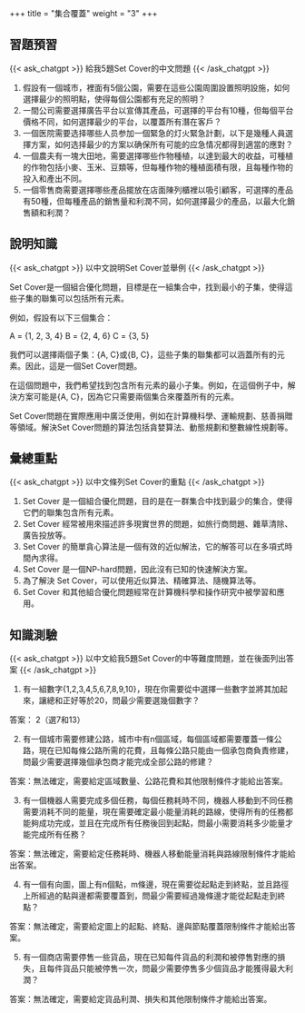 +++
title = "集合覆蓋"
weight = "3"
+++
## 習題預習
{{< ask_chatgpt >}}
給我5題Set Cover的中文問題
{{< /ask_chatgpt >}}



1. 假設有一個城市，裡面有5個公園，需要在這些公園周圍設置照明設施，如何選擇最少的照明點，使得每個公園都有充足的照明？
2. 一間公司需要選擇廣告平台以宣傳其產品，可選擇的平台有10種，但每個平台價格不同，如何選擇最少的平台，以覆蓋所有潛在客戶？
3. 一個医院需要选择哪些人员参加一個緊急的灯火緊急計劃，以下是幾種人員選擇方案，如何选择最少的方案以确保所有可能的应急情况都得到適當的應對？
4. 一個農夫有一塊大田地，需要選擇哪些作物種植，以達到最大的收益，可種植的作物包括小麥、玉米、豆類等，但每種作物的種植面積有限，且每種作物的投入和產出不同。
5. 一個零售商需要選擇哪些產品擺放在店面陳列櫃裡以吸引顧客，可選擇的產品有50種，但每種產品的銷售量和利潤不同，如何選擇最少的產品，以最大化銷售額和利潤？   

## 說明知識
{{< ask_chatgpt >}}
以中文說明Set Cover並舉例
{{< /ask_chatgpt >}}



Set Cover是一個組合優化問題，目標是在一組集合中，找到最小的子集，使得這些子集的聯集可以包括所有元素。

例如，假設有以下三個集合：

A = {1, 2, 3, 4}
B = {2, 4, 6}
C = {3, 5}

我們可以選擇兩個子集：{A, C}或{B, C}，這些子集的聯集都可以涵蓋所有的元素。因此，這是一個Set Cover問題。

在這個問題中，我們希望找到包含所有元素的最小子集。例如，在這個例子中，解決方案可能是{A, C}，因為它只需要兩個集合來覆蓋所有的元素。

Set Cover問題在實際應用中廣泛使用，例如在計算機科學、運輸規劃、慈善捐贈等領域。解決Set Cover問題的算法包括貪婪算法、動態規劃和整數線性規劃等。   

## 彙總重點
{{< ask_chatgpt >}}
以中文條列Set Cover的重點
{{< /ask_chatgpt >}}



1. Set Cover 是一個組合優化問題，目的是在一群集合中找到最少的集合，使得它們的聯集包含所有元素。
2. Set Cover 經常被用來描述許多現實世界的問題，如旅行商問題、雜草清除、廣告投放等。
3. Set Cover 的簡單貪心算法是一個有效的近似解法，它的解答可以在多項式時間內求得。
4. Set Cover 是一個NP-hard問題，因此沒有已知的快速解決方案。
5. 為了解決 Set Cover，可以使用近似算法、精確算法、隨機算法等。
6. Set Cover 和其他組合優化問題經常在計算機科學和操作研究中被學習和應用。   

## 知識測驗
{{< ask_chatgpt >}}
以中文給我5題Set Cover的中等難度問題，並在後面列出答案
{{< /ask_chatgpt >}}



1. 有一組數字{1,2,3,4,5,6,7,8,9,10}，現在你需要從中選擇一些數字並將其加起來，讓總和正好等於20，問最少需要選幾個數字？

答案： 2（選7和13）

2. 有一個城市需要修建公路，城市中有n個區域，每個區域都需要覆蓋一條公路，現在已知每條公路所需的花費，且每條公路只能由一個承包商負責修建，問最少需要選擇幾個承包商才能完成全部公路的修建？

答案：無法確定，需要給定區域數量、公路花費和其他限制條件才能給出答案。

3. 有一個機器人需要完成多個任務，每個任務耗時不同，機器人移動到不同任務需要消耗不同的能量，現在需要確定最小能量消耗的路線，使得所有的任務都能夠成功完成，並且在完成所有任務後回到起點，問最小需要消耗多少能量才能完成所有任務？

答案：無法確定，需要給定任務耗時、機器人移動能量消耗與路線限制條件才能給出答案。

4. 有一個有向圖，圖上有n個點，m條邊，現在需要從起點走到終點，並且路徑上所經過的點與邊都需要覆蓋到，問最少需要經過幾條邊才能從起點走到終點？

答案：無法確定，需要給定圖上的起點、終點、邊與節點覆蓋限制條件才能給出答案。

5. 有一個商店需要停售一些貨品，現在已知每件貨品的利潤和被停售對應的損失，且每件貨品只能被停售一次，問最少需要停售多少個貨品才能獲得最大利潤？

答案：無法確定，需要給定貨品利潤、損失和其他限制條件才能給出答案。   

